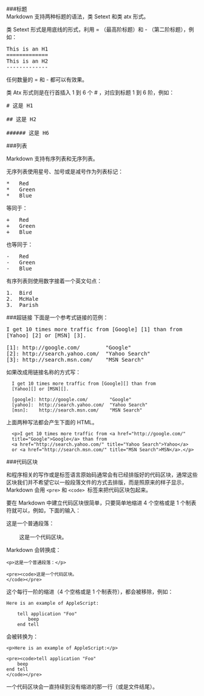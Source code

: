 ###标题    
Markdown 支持两种标题的语法，类 Setext 和类 atx 形式。         
      
类 Setext 形式是用底线的形式，利用 = （最高阶标题）和 - （第二阶标题），例如：         
<pre>
This is an H1
=============
This is an H2
-------------
</pre>
任何数量的 = 和 - 都可以有效果。   
   
类 Atx 形式则是在行首插入 1 到 6 个 # ，对应到标题 1 到 6 阶，例如：   
<pre>
# 这是 H1

## 这是 H2

###### 这是 H6
</pre>
###列表   
   
Markdown 支持有序列表和无序列表。   
   
无序列表使用星号、加号或是减号作为列表标记：   
<pre>
*   Red
*   Green
*   Blue
</pre>
等同于：
<pre>
+   Red
+   Green
+   Blue
</pre>
也等同于：
<pre>
-   Red
-   Green
-   Blue
</pre>
有序列表则使用数字接着一个英文句点：
<pre>
1.  Bird
2.  McHale
3.  Parish
</pre>
###超链接
下面是一个参考式链接的范例：   
<pre>
I get 10 times more traffic from [Google] [1] than from
[Yahoo] [2] or [MSN] [3].

[1]: http://google.com/        "Google"
[2]: http://search.yahoo.com/  "Yahoo Search"
[3]: http://search.msn.com/    "MSN Search"
</pre>
如果改成用链接名称的方式写：

      I get 10 times more traffic from [Google][] than from
      [Yahoo][] or [MSN][].
      
      [google]: http://google.com/        "Google"
      [yahoo]:  http://search.yahoo.com/  "Yahoo Search"
      [msn]:    http://search.msn.com/    "MSN Search"

上面两种写法都会产生下面的 HTML。

      <p>I get 10 times more traffic from <a href="http://google.com/"
      title="Google">Google</a> than from
      <a href="http://search.yahoo.com/" title="Yahoo Search">Yahoo</a>
      or <a href="http://search.msn.com/" title="MSN Search">MSN</a>.</p>

###代码区块
   
和程序相关的写作或是标签语言原始码通常会有已经排版好的代码区块，通常这些区块我们并不希望它以一般段落文件的方式去排版，而是照原来的样子显示，Markdown 会用 `<pre>` 和 `<code> `标签来把代码区块包起来。   
   
要在 Markdown 中建立代码区块很简单，只要简单地缩进 4 个空格或是 1 个制表符就可以，例如，下面的输入：
<pre>
这是一个普通段落：

	这是一个代码区块。
</pre>
Markdown 会转换成：

	<p>这是一个普通段落：</p>
	
	<pre><code>这是一个代码区块。
	</code></pre>
这个每行一阶的缩进（4 个空格或是 1 个制表符），都会被移除，例如：

	Here is an example of AppleScript:
	
		tell application "Foo"
			beep
		end tell
会被转换为：

	<p>Here is an example of AppleScript:</p>
	
	<pre><code>tell application "Foo"
		beep
	end tell
	</code></pre>
一个代码区块会一直持续到没有缩进的那一行（或是文件结尾）。
